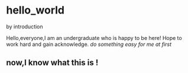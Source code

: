 # hello_world
by introduction

Hello,everyone,I am an undergraduate who is happy to be here!
Hope to work hard and gain acknowledge.
*do something easy for me at first*
## now,I know what this is !
